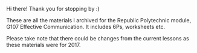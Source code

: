 Hi there! Thank you for stopping by :)

These are all the materials I archived for the Republic Polytechnic module, G107 Effective Communication. It includes 6Ps, worksheets etc.

Please take note that there could be changes from the current lessons as these materials were for 2017.

